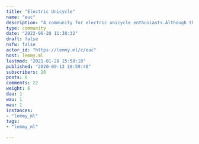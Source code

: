 ```yaml
---
title: "Electric Unicycle" 
name: "euc"
description: "A community for electric unicycle enthusiasts.Although this community is focused primarily on electric unicycles, other electric forms of transportation (not cars tho) are also welcome.Discussions of urbanism, bicycle infrastructure, urban transportation and other topics tangentially related to personal electric vehicles are welcome."
type: community
date: "2023-06-20 11:38:32"
draft: false
nsfw: false
actor_id: "https://lemmy.ml/c/euc"
host: lemmy.ml
lastmod: "2021-01-28 15:58:10"
published: "2020-09-13 18:59:48"
subscribers: 16
posts: 6
comments: 22
weight: 6
dau: 1
wau: 1
mau: 1
instances:
- "lemmy_ml"
tags: 
- "lemmy_ml"

---
```

